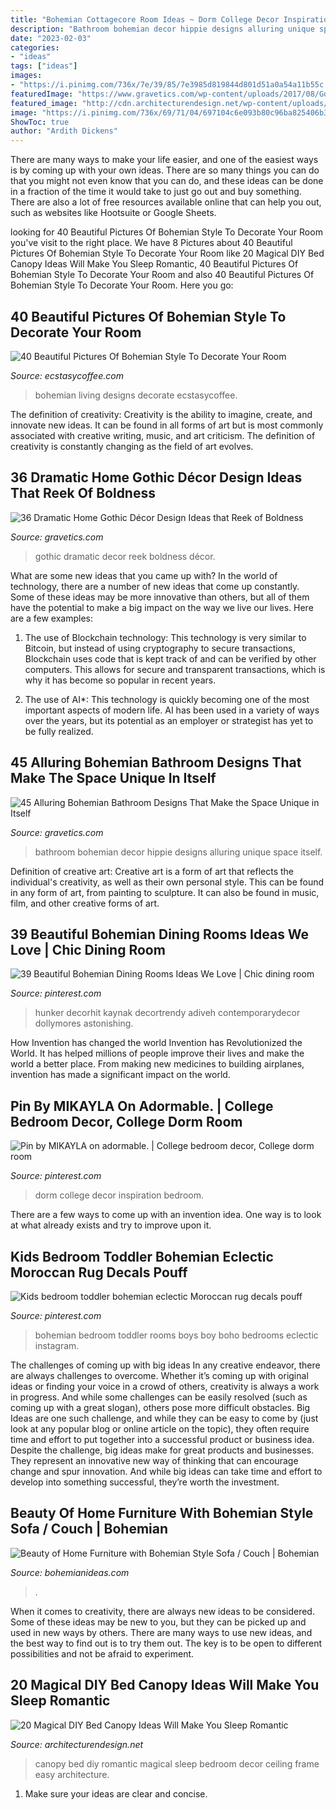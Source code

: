 ```yaml
---
title: "Bohemian Cottagecore Room Ideas ~ Dorm College Decor Inspiration Bedroom"
description: "Bathroom bohemian decor hippie designs alluring unique space itself"
date: "2023-02-03"
categories:
- "ideas"
tags: ["ideas"]
images:
- "https://i.pinimg.com/736x/7e/39/85/7e3985d819844d801d51a0a54a11b55c.jpg"
featuredImage: "https://www.gravetics.com/wp-content/uploads/2017/08/Gothic-Bathrooms-and-Design-Ideas.jpg"
featured_image: "http://cdn.architecturendesign.net/wp-content/uploads/2015/07/AD-DIY-Bed-Canopy-17.jpg"
image: "https://i.pinimg.com/736x/69/71/04/697104c6e093b80c96ba825406b38804.jpg"
ShowToc: true
author: "Ardith Dickens"
---
```



There are many ways to make your life easier, and one of the easiest ways is by coming up with your own ideas. There are so many things you can do that you might not even know that you can do, and these ideas can be done in a fraction of the time it would take to just go out and buy something. There are also a lot of free resources available online that can help you out, such as websites like Hootsuite or Google Sheets.

	

		
looking for 40 Beautiful Pictures Of Bohemian Style To Decorate Your Room you've visit to the right place. We have 8 Pictures about 40 Beautiful Pictures Of Bohemian Style To Decorate Your Room like 20 Magical DIY Bed Canopy Ideas Will Make You Sleep Romantic, 40 Beautiful Pictures Of Bohemian Style To Decorate Your Room and also 40 Beautiful Pictures Of Bohemian Style To Decorate Your Room. Here you go:
		
    
## 40 Beautiful Pictures Of Bohemian Style To Decorate Your Room

<img loading=lazy src="https://i0.wp.com/www.ecstasycoffee.com/wp-content/uploads/2016/10/Bohemian-Living-Room-Designs-35.jpg?resize=600%2C881" onerror="this.onerror=null;this.src='https://tse3.mm.bing.net/th?id=OIP.YRsEy2Wyo410chk2s7XReAHaK3&amp;pid=15.1';" alt="40 Beautiful Pictures Of Bohemian Style To Decorate Your Room">

_Source: ecstasycoffee.com_

>bohemian living designs decorate ecstasycoffee. 

	

The definition of creativity:
Creativity is the ability to imagine, create, and innovate new ideas. It can be found in all forms of art but is most commonly associated with creative writing, music, and art criticism. The definition of creativity is constantly changing as the field of art evolves.

    
## 36 Dramatic Home Gothic Décor Design Ideas That Reek Of Boldness

<img loading=lazy src="https://www.gravetics.com/wp-content/uploads/2017/08/Gothic-Bathrooms-and-Design-Ideas.jpg" onerror="this.onerror=null;this.src='https://tse3.mm.bing.net/th?id=OIP.9RQe37L4CVSvbQXhBju-IgHaLH&amp;pid=15.1';" alt="36 Dramatic Home Gothic Décor Design Ideas that Reek of Boldness">

_Source: gravetics.com_

>gothic dramatic decor reek boldness décor. 

	

What are some new ideas that you came up with?
In the world of technology, there are a number of new ideas that come up constantly. Some of these ideas may be more innovative than others, but all of them have the potential to make a big impact on the way we live our lives. Here are a few examples:
1. The use of Blockchain technology: This technology is very similar to Bitcoin, but instead of using cryptography to secure transactions, Blockchain uses code that is kept track of and can be verified by other computers. This allows for secure and transparent transactions, which is why it has become so popular in recent years.

2. The use of AI*: This technology is quickly becoming one of the most important aspects of modern life. AI has been used in a variety of ways over the years, but its potential as an employer or strategist has yet to be fully realized.

    
## 45 Alluring Bohemian Bathroom Designs That Make The Space Unique In Itself

<img loading=lazy src="http://www.gravetics.com/wp-content/uploads/2017/08/Hippie-Style-Bathroom-Decor.jpg" onerror="this.onerror=null;this.src='https://tse4.mm.bing.net/th?id=OIP.7H1I_-4SU6lpr3aTCCkSUQHaLH&amp;pid=15.1';" alt="45 Alluring Bohemian Bathroom Designs That Make the Space Unique in Itself">

_Source: gravetics.com_

>bathroom bohemian decor hippie designs alluring unique space itself. 

	

Definition of creative art:
Creative art is a form of art that reflects the individual's creativity, as well as their own personal style. This can be found in any form of art, from painting to sculpture. It can also be found in music, film, and other creative forms of art.

    
## 39 Beautiful Bohemian Dining Rooms Ideas We Love | Chic Dining Room

<img loading=lazy src="https://i.pinimg.com/736x/5a/f2/e7/5af2e7b56dcd792aaf68012d230888f0.jpg" onerror="this.onerror=null;this.src='https://tse3.mm.bing.net/th?id=OIP.HuZcF7nzZkXYRy9yqksD1QHaLH&amp;pid=15.1';" alt="39 Beautiful Bohemian Dining Rooms Ideas We Love | Chic dining room">

_Source: pinterest.com_

>hunker decorhit kaynak decortrendy adiveh contemporarydecor dollymores astonishing. 

	

How Invention has changed the world
Invention has Revolutionized the World. It has helped millions of people improve their lives and make the world a better place. From making new medicines to building airplanes, invention has made a significant impact on the world.

    
## Pin By MIKAYLA On Adormable. | College Bedroom Decor, College Dorm Room

<img loading=lazy src="https://i.pinimg.com/736x/7e/39/85/7e3985d819844d801d51a0a54a11b55c.jpg" onerror="this.onerror=null;this.src='https://tse1.mm.bing.net/th?id=OIP._JnoOaHvpHvtIYwS8quEEwAAAA&amp;pid=15.1';" alt="Pin by MIKAYLA on adormable. | College bedroom decor, College dorm room">

_Source: pinterest.com_

>dorm college decor inspiration bedroom. 

	

There are a few ways to come up with an invention idea.  One way is to look at what already exists and try to improve upon it.

    
## Kids Bedroom Toddler Bohemian Eclectic Moroccan Rug Decals Pouff

<img loading=lazy src="https://i.pinimg.com/736x/69/71/04/697104c6e093b80c96ba825406b38804.jpg" onerror="this.onerror=null;this.src='https://tse4.mm.bing.net/th?id=OIP.9alZCcJiIHDG--iTP5K2wgHaLF&amp;pid=15.1';" alt="Kids bedroom toddler bohemian eclectic Moroccan rug decals pouff">

_Source: pinterest.com_

>bohemian bedroom toddler rooms boys boy boho bedrooms eclectic instagram. 

	

The challenges of coming up with big ideas
In any creative endeavor, there are always challenges to overcome. Whether it’s coming up with original ideas or finding your voice in a crowd of others, creativity is always a work in progress. And while some challenges can be easily resolved (such as coming up with a great slogan), others pose more difficult obstacles. Big Ideas are one such challenge, and while they can be easy to come by (just look at any popular blog or online article on the topic), they often require time and effort to put together into a successful product or business idea.
Despite the challenge, big ideas make for great products and businesses. They represent an innovative new way of thinking that can encourage change and spur innovation. And while big ideas can take time and effort to develop into something successful, they’re worth the investment.

    
## Beauty Of Home Furniture With Bohemian Style Sofa / Couch | Bohemian

<img loading=lazy src="https://bohemianideas.com/wp-content/uploads/2019/06/bohemian-sofa-and-couch-39.jpg" onerror="this.onerror=null;this.src='https://tse4.mm.bing.net/th?id=OIP.OzKgEfqAWcSbTzn80_N4igHaHa&amp;pid=15.1';" alt="Beauty of Home Furniture with Bohemian Style Sofa / Couch | Bohemian">

_Source: bohemianideas.com_

>. 

	

When it comes to creativity, there are always new ideas to be considered. Some of these ideas may be new to you, but they can be picked up and used in new ways by others. There are many ways to use new ideas, and the best way to find out is to try them out. The key is to be open to different possibilities and not be afraid to experiment.

    
## 20 Magical DIY Bed Canopy Ideas Will Make You Sleep Romantic

<img loading=lazy src="http://cdn.architecturendesign.net/wp-content/uploads/2015/07/AD-DIY-Bed-Canopy-17.jpg" onerror="this.onerror=null;this.src='https://tse4.mm.bing.net/th?id=OIP.SJIxJWul90I5qUNMYsM07QHaLH&amp;pid=15.1';" alt="20 Magical DIY Bed Canopy Ideas Will Make You Sleep Romantic">

_Source: architecturendesign.net_

>canopy bed diy romantic magical sleep bedroom decor ceiling frame easy architecture. 

	

1. Make sure your ideas are clear and concise.

